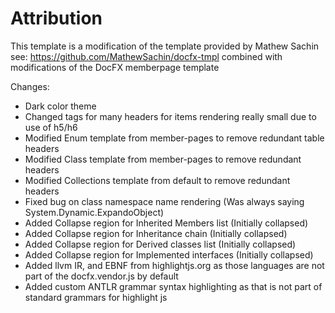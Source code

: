# Attribution

This template is a modification of the template provided by Mathew Sachin
see: https://github.com/MathewSachin/docfx-tmpl
combined with modifications of the DocFX memberpage template

Changes:
* Dark color theme
* Changed tags for many headers for items rendering really small due to use of h5/h6
* Modified Enum template from member-pages to remove redundant table headers
* Modified Class template from member-pages to remove redundant headers
* Modified Collections template from default to remove redundant headers
* Fixed bug on class namespace name rendering (Was always saying System.Dynamic.ExpandoObject)
* Added Collapse region for Inherited Members list (Initially collapsed)
* Added Collapse region for Inheritance chain (Initially collapsed)
* Added Collapse region for Derived classes list (Initially collapsed)
* Added Collapse region for Implemented interfaces (Initially collapsed)
* Added llvm IR, and EBNF from highlightjs.org as those languages are not part of the docfx.vendor.js by default
* Added custom ANTLR grammar syntax highlighting as that is not part of standard grammars for highlight js

